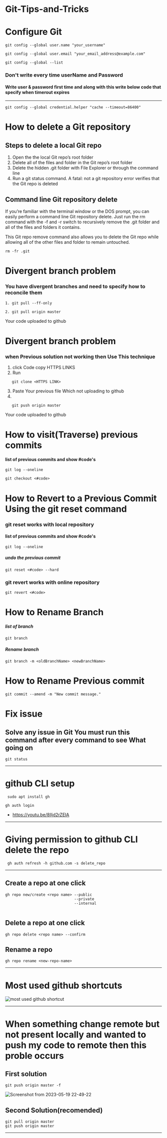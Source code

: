 # Git-Tips-and-Tricks

# Configure Git   
```
git config --global user.name "your_username"
```
```
git config --global user.email "your_email_address@example.com"
```
```
git config --global --list
```

### Don't write every time userName and Password 
#### Write user & password first time and along with this write below code that specify when timerout expires
---
```
git config --global credential.helper "cache --timeout=86400"

```








# How to delete a Git repository
## Steps to delete a local Git repo
1. Open the the local Git repo’s root folder
1. Delete all of the files and folder in the Git repo’s root folder
1. Delete the hidden .git folder with File Explorer or through the command line
1. Run a git status command. A fatal: not a git repository error verifies that the Git repo is deleted

## Command line Git repository delete

If you’re familiar with the terminal window or the DOS prompt, you can easily perform a command line Git repository delete. Just run the rm command with the -f and -r switch to recursively remove the .git folder and all of the files and folders it contains.

This Git repo remove command also allows you to delete the Git repo while allowing all of the other files and folder to remain untouched.

```
rm -fr .git

```
# Divergent branch problem <First solution>
### You have divergent branches and need to specify how to reconcile them
```
1. git pull --ff-only
```
```
2. git pull origin master
```
Your code uploaded to github
# Divergent branch problem <Second solution>
### when Previous solution not working then Use This technique

1. click Code copy HTTPS LINKS
2. Run
```
   git clone <HTTPS LINK>
```
3. Paste Your previous file Which not uploading to github
4. 
```
   git push origin master
```
Your code uploaded to github

# How to visit(Traverse) previous commits
#### list of previous commits and show #code's
```
git log --oneline
```
```
git checkout <#code>
```
# How to Revert to a Previous Commit Using the git reset command
### git reset works with local repository

#### list of previous commits and show #code's
```
git log --oneline
```
##### undo the previous commit 
```
git reset <#code> --hard
```
### git revert works with online repository
``` 
git revert <#code>
```
# How to Rename Branch
##### list of branch
```
git branch
```
##### Rename branch
```
git branch -m <oldBranchName> <newBranchName>
```

# How to Rename Previous commit 
```
git commit --amend -m "New commit message."

```
# Fix issue
## Solve any issue in Git You must run this command after every command to see What going on
```
git status
```

---
   
# github CLI setup
```
 sudo apt install gh
```
```
gh auth login
```





   * https://youtu.be/8Iljd2rZEIA

---
# Giving permission to github CLI delete the repo
```
 gh auth refresh -h github.com -s delete_repo
```
---
## Create a repo at one click
```
gh repo new/create <repo name> --public
                               --private
                               --internal
                               
```

## Delete a repo at one click
```
gh repo delete <repo name> --confirm
```

## Rename a repo
```
gh repo rename <new-repo-name>
```


---
# Most used github shortcuts
![most used github shortcut](https://user-images.githubusercontent.com/127021921/232833458-b2ebde14-f48b-4e8e-bb48-0f7331ae221e.png)


---
 # When something change remote but not present locally and wanted to push my code to remote then this proble occurs
   ## First solution 
   ```
   git push origin master -f
   ```
   
   ![Screenshot from 2023-05-19 22-49-22](https://github.com/webdev-ashishk/Git-info/assets/127021921/04a620d2-1a70-46fc-8ebd-d3580a16f7f0)

   ## Second Solution(recomended)
   ```
   git pull origin master
   git push origin master
   ```

---
   

